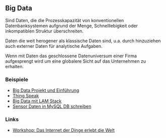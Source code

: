 Big Data
--------

Sind Daten, die die Prozesskapazität von konventionellen Datenbanksystemen aufgrund der Menge, Schnelllebigkeit oder
inkompatiblen Struktur überschreiten. 

Daten die weit herogener als klassische Daten sind, u.a. durch hinzuziehen auch externer Daten für analytische Aufgaben.
 
Wenn mit Daten das geschlossene Datenuniversum einer Firma aufgesprengt wird um eine globalere Sicht auf das Unternehmen zu erhalten.

### Beispiele 

* [Big Data Projekt und Einführung](https://github.com/mc-b/bigdata)
* [Thing Speak](HTTP_POST_ThinkSpeak/)
* [Big Data mit LAM Stack](../LAM/)
* [Sensor Daten in MySQL DB schreiben](HTTP_POST_Sensoren/)

### Links

* [Workshop: Das Internet der Dinge erlebt die Welt](http://iotkit.mc-b.ch/2016-06-04-IoTSensoren/)

